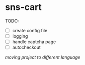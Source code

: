 # sns-cart

TODO:
- [ ] create config file
- [ ] logging
- [ ] handle captcha page
- [ ] autocheckout

*moving project to different language*
